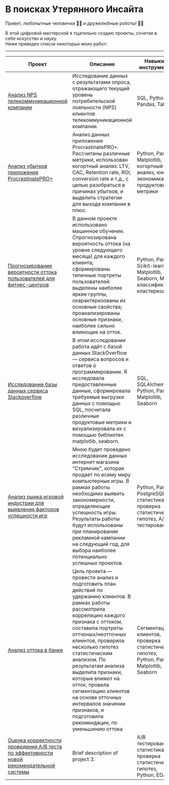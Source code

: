 # В поисках Утерянного Инсайта

Привет, любопытные человечки 🧐🧐 и дружелюбные роботы! 🤖🤖    

В этой цифровой мастерской я тщательно создаю проекты, сочетая в себе искусство и науку.    
Ниже приведен список некоторых моих работ:

---


| Проект | Описание | Навыки и инструменты
| ------- | ----------- | ----------------- |
| [Анализ NPS телекоммуникационной компании](https://github.com/ZenCitizen/portfolio/tree/main/Telecom%20NPS) | Исследование данных с результатами опроса, отражающего текущий уровень потребительской лояльности (NPS) клиентов телекоммуникационной компании. | SQL, Python, Pandas, Tableau |
| [Анализ убытков приложения ProcrastinatePRO+](https://github.com/ZenCitizen/portfolio/tree/main/Procrastinate_pro%20Unit_Economy) | Анализ данных приложения ProcrastinatePRO+. Рассчитаны различные метрики, использован когортный анализ: LTV, CAC, Retention rate, ROI, conversion rate и т.д., с целью разобраться в причинах убытков, и выделить стратегии для выхода компании в плюс. | Python, Pandas, Matplotlib, когортный анализ, юнит-экономика, продуктовые метрики |
| [Прогнозирование вероятности оттока пользователей для фитнес-центров](https://github.com/ZenCitizen/portfolio/tree/main/ML_churn_prediction) | В данном проекте использовано машинное обучение. Спрогнозирована вероятность оттока (на уровне следующего месяца) для каждого клиента; сформированы типичные портреты пользователей: выделены наиболее яркие группы, охарактеризованы их основные свойства; проанализированы основные признаки, наиболее сильно влияющие на отток. | Python, Pandas, Scikit-learn, Matplotlib, Seaborn, ML, классификация, кластеризация |
| [Исследование базы данных сервиса Stackoverflow](https://github.com/ZenCitizen/portfolio/tree/main/Stackoverflow_SQL) | В этом исследовании работа идёт с базой данных StackOverflow — сервиса вопросов и ответов о программировании. Я исследовала предоставленные данные, сформировала требуемые выгрузки данных с помощью SQL, посчитала различные продуктовые метрики и визуализировала их с помощью библиотек matplotlib, seaborn. | SQL, SQLAlchemy, Python, Pandas, Matplotlib, Seaborn |
| [Анализ рынка игровой индустрии для выявления факторов успешности игр](https://github.com/ZenCitizen/portfolio/tree/main/Gaming_industry_analysis) | Мною будет проведено исследование данных интернет магазина "Стримчик", которая продает по всему миру компьютерные игры. В рамках работы необходимо выявить закономерности, определяющие успешность игры. Результаты работы будут использованы при планировании рекламной кампании на следующий год, для выбора наиболее потенциально успешных проектов. | Python, Pandas, PostgreSQL, статистика, проверка статистических гипотез, A/B-тестирование |
| [Анализ оттока в банке ](https://github.com/ZenCitizen/portfolio/tree/main/Banking_churn_mitigation) | Цель проекта — провести анализ и подготовить план действий по удержанию клиентов. В рамках работы рассмотрела корреляцию каждого признака с оттоком, составила портреты оттчоных/неотточных клиентов, проверила несколько гипотез статистическим анализом. По результатам анализа выделила признаки, которые влияют на отток, провела сегментацию клиентов на основе отточных интервалов значении признаков, и подготовила рекомендации, по уменьшению оттока | Сегментация клиентов, проверка статистических гипотез, Python, Pandas, Matplotlib, Seaborn |
| [Оценка корректности проведения А/В теста по эффективности новой рекомендательной системы](https://github.com/ZenCitizen/portfolio/tree/main/AB%20testing) | Brief description of project 3. | А/В тестирование, статистика, проверка статистических гипотез, Python, EDA |



